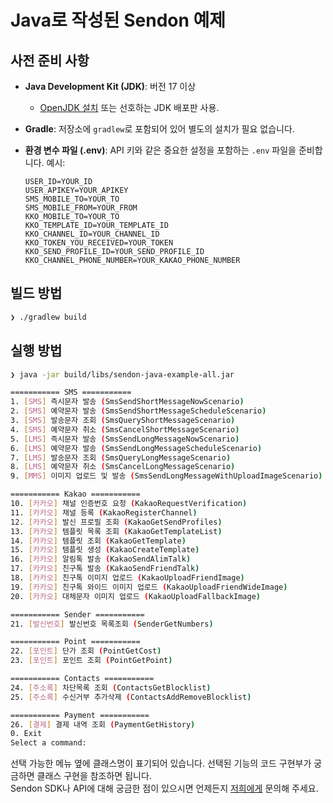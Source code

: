 # Java로 작성된 Sendon 예제

## 사전 준비 사항

- **Java Development Kit (JDK)**: 버전 17 이상
  - [OpenJDK 설치](https://openjdk.org/install/) 또는 선호하는 JDK 배포판 사용.
- **Gradle**: 저장소에 `gradlew`로 포함되어 있어 별도의 설치가 필요 없습니다.
- **환경 변수 파일 (.env)**: API 키와 같은 중요한 설정을 포함하는 `.env` 파일을 준비합니다. 예시:

  ```plaintext
  USER_ID=YOUR_ID
  USER_APIKEY=YOUR_APIKEY
  SMS_MOBILE_TO=YOUR_TO
  SMS_MOBILE_FROM=YOUR_FROM
  KKO_MOBILE_TO=YOUR_TO
  KKO_TEMPLATE_ID=YOUR_TEMPLATE_ID
  KKO_CHANNEL_ID=YOUR_CHANNEL_ID
  KKO_TOKEN_YOU_RECEIVED=YOUR_TOKEN
  KKO_SEND_PROFILE_ID=YOUR_SEND_PROFILE_ID
  KKO_CHANNEL_PHONE_NUMBER=YOUR_KAKAO_PHONE_NUMBER
  ```

## 빌드 방법

```bash
❯ ./gradlew build
```

## 실행 방법

```bash
❯ java -jar build/libs/sendon-java-example-all.jar

=========== SMS ===========
1. [SMS] 즉시문자 발송 (SmsSendShortMessageNowScenario)
2. [SMS] 예약문자 발송 (SmsSendShortMessageScheduleScenario)
3. [SMS] 발송문자 조회 (SmsQueryShortMessageScenario)
4. [SMS] 예약문자 취소 (SmsCancelShortMessageScenario)
5. [LMS] 즉시문자 발송 (SmsSendLongMessageNowScenario)
6. [LMS] 예약문자 발송 (SmsSendLongMessageScheduleScenario)
7. [LMS] 발송문자 조회 (SmsQueryLongMessageScenario)
8. [LMS] 예약문자 취소 (SmsCancelLongMessageScenario)
9. [MMS] 이미지 업로드 및 발송 (SmsSendLongMessageWithUploadImageScenario)

=========== Kakao ===========
10. [카카오] 채널 인증번호 요청 (KakaoRequestVerification)
11. [카카오] 채널 등록 (KakaoRegisterChannel)
12. [카카오] 발신 프로필 조회 (KakaoGetSendProfiles)
13. [카카오] 템플릿 목록 조회 (KakaoGetTemplateList)
14. [카카오] 템플릿 조회 (KakaoGetTemplate)
15. [카카오] 템플릿 생성 (KakaoCreateTemplate)
16. [카카오] 알림톡 발송 (KakaoSendAlimTalk)
17. [카카오] 친구톡 발송 (KakaoSendFriendTalk)
18. [카카오] 친구톡 이미지 업로드 (KakaoUploadFriendImage)
19. [카카오] 친구톡 와이드 이미지 업로드 (KakaoUploadFriendWideImage)
20. [카카오] 대체문자 이미지 업로드 (KakaoUploadFallbackImage)

=========== Sender ===========
21. [발신번호] 발신번호 목록조회 (SenderGetNumbers)

=========== Point ===========
22. [포인트] 단가 조회 (PointGetCost)
23. [포인트] 포인트 조회 (PointGetPoint)

=========== Contacts ===========
24. [주소록] 차단목록 조회 (ContactsGetBlocklist)
25. [주소록] 수신거부 추가삭제 (ContactsAddRemoveBlocklist)

=========== Payment ===========
26. [결제] 결제 내역 조회 (PaymentGetHistory)
0. Exit
Select a command:
```

선택 가능한 메뉴 옆에 클래스명이 표기되어 있습니다. 선택된 기능의 코드 구현부가 궁금하면 클래스 구현을 참조하면 됩니다.<br>
Sendon SDK나 API에 대해 궁금한 점이 있으시면 언제든지 [저희에게](dev@alipeople.kr) 문의해 주세요.
